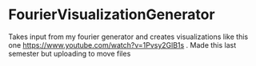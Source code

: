 # FourierVisualizationGenerator
Takes input from my fourier generator and creates visualizations like this one https://www.youtube.com/watch?v=1Pvsy2GlB1s . Made this last semester but uploading to move files
